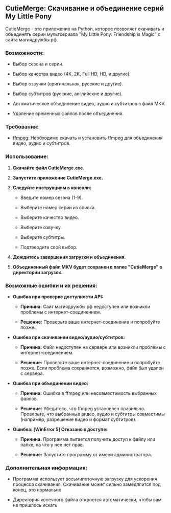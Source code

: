 ## CutieMerge: Скачивание и объединение серий My Little Pony

CutieMerge - это приложение на Python, которое позволяет скачивать и объединять серии мультсериала "My Little Pony: Friendship is Magic" с сайта магиядружбы.рф.

### Возможности:

- Выбор сезона и серии.
    
- Выбор качества видео (4K, 2K, Full HD, HD, и другие).
    
- Выбор озвучки (оригинальная, русские и другие).
    
- Выбор субтитров (русские, английские и другие).
    
- Автоматическое объединение видео, аудио и субтитров в файл MKV.
    
- Удаление временных файлов после объединения.
    

### Требования:

- [ffmpeg](https://www.ffmpeg.org/): Необходимо скачать и установить ffmpeg для объединения видео, аудио и субтитров.
    

### Использование:

1. **Скачайте файл CutieMerge.exe.**
    
2. **Запустите приложение CutieMerge.exe.**
    
3. **Следуйте инструкциям в консоли:**
    
    - Введите номер сезона (1-9).
        
    - Выберите номер серии из списка.
        
    - Выберите качество видео.
        
    - Выберите озвучку.
        
    - Выберите субтитры.
        
    - Подтвердите свой выбор.
        
4. **Дождитесь завершения загрузки и объединения.**
    
5. **Объединенный файл MKV будет сохранен в папке "CutieMerge" в директории загрузок.**
    

### Возможные ошибки и их решения:

- **Ошибка при проверке доступности API:**
    
    - **Причина:** Сайт магиядружбы.рф недоступен или возникли проблемы с интернет-соединением.
        
    - **Решение:** Проверьте ваше интернет-соединение и попробуйте позже.
        
- **Ошибка при скачивании видео/аудио/субтитров:**
    
    - **Причина:** Файл недоступен на сервере или возникли проблемы с интернет-соединением.
        
    - **Решение:** Проверьте ваше интернет-соединение и попробуйте позже. Если проблема сохраняется, возможно, файл был удален с сервера.
        
- **Ошибка при объединении видео:**
    
    - **Причина:** Ошибка в ffmpeg или несовместимость выбранных файлов.
        
    - **Решение:** Убедитесь, что ffmpeg установлен правильно. Проверьте, что выбранные видео, аудио и субтитры совместимы (например, разрешение видео и формат субтитров).
        
- **Ошибка: [WinError 5] Отказано в доступе:**
    
    - **Причина:** Программа пытается получить доступ к файлу или папке, на что у нее нет прав.
        
    - **Решение:** Запустите программу от имени администратора.
        

### Дополнительная информация:

- Программа использует восьмипоточную загрузку для ускорения процесса скачивания. Скачивание может сильно замедллится под конец, это нормально

- Директория конечного файла откроется автоматически, чтобы вам не пришлось искать
